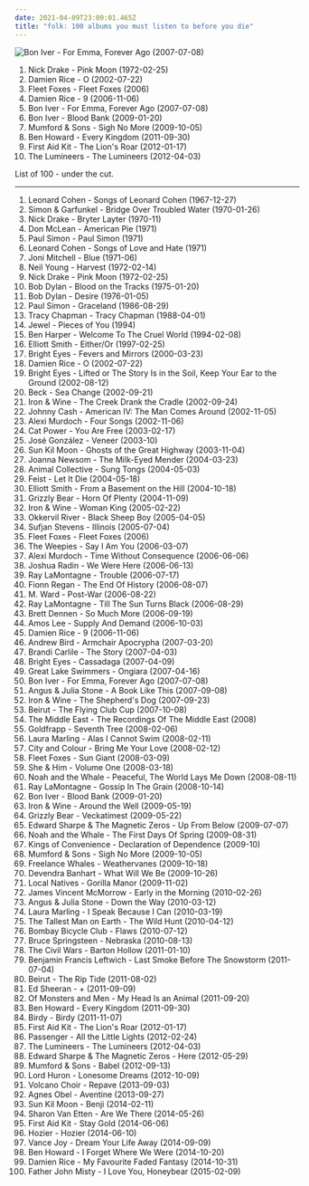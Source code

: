 ```yaml
---
date: 2021-04-09T23:09:01.465Z
title: "folk: 100 albums you must listen to before you die"
---
```

![Bon Iver - For Emma, Forever Ago (2007-07-08)](https://img.discogs.com/Uch80IKVlQ2hcrz3xR5xx_QoN1Y=/fit-in/400x400/filters:strip_icc():format(jpeg):mode_rgb():quality(90)/discogs-images/R-1284045-1206310312.jpeg.jpg "Bon Iver - For Emma, Forever Ago (2007-07-08)")
<ol class="albums">
<li data-cover="http://coverartarchive.org/release/2a274c12-8785-351a-9155-1d6d2dfde21c/23137783404-500.jpg" data-tags="folk, singer-songwriter" role="button">Nick Drake - Pink Moon (1972-02-25)</li>
<li data-cover="https://img.discogs.com/ZQlQz6fBE2IohmkyyWgN2qBYtbw=/fit-in/150x150/filters:strip_icc():format(jpeg):mode_rgb():quality(90)/discogs-images/R-1222805-1202239031.jpeg.jpg" data-tags="acoustic, singer-songwriter, folk" role="button">Damien Rice - O (2002-07-22)</li>
<li data-cover="http://coverartarchive.org/release/b71b6a8f-b6c4-4d25-98e4-6c72b2474667/2730327014-500.jpg" data-tags="folk, indie" role="button">Fleet Foxes - Fleet Foxes (2006)</li>
<li data-cover="http://coverartarchive.org/release/490595e7-8ec0-3ad1-ac51-95e816ecb24b/8345167017-500.jpg" data-tags="folk, singer-songwriter, acoustic" role="button">Damien Rice - 9 (2006-11-06)</li>
<li data-cover="https://img.discogs.com/Uch80IKVlQ2hcrz3xR5xx_QoN1Y=/fit-in/400x400/filters:strip_icc():format(jpeg):mode_rgb():quality(90)/discogs-images/R-1284045-1206310312.jpeg.jpg" data-tags="folk, indie" role="button">Bon Iver - For Emma, Forever Ago (2007-07-08)</li>
<li data-cover="http://coverartarchive.org/release/045bd22e-b181-4b67-8fda-dbb47a66cef6/2333024859-500.jpg" data-tags="folk, indie" role="button">Bon Iver - Blood Bank (2009-01-20)</li>
<li data-cover="http://coverartarchive.org/release/d751cba4-242e-46d8-b230-3ca1d4e59b85/2484431634-500.jpg" data-tags="folk" role="button">Mumford & Sons - Sigh No More (2009-10-05)</li>
<li data-cover="http://coverartarchive.org/release/9a04148d-c342-47d8-8703-d51109b9dbc5/5046500846-500.jpg" data-tags="folk" role="button">Ben Howard - Every Kingdom (2011-09-30)</li>
<li data-cover="http://coverartarchive.org/release/dd28bdf0-4610-49ac-97db-800dcff5cca6/10744966085-500.jpg" data-tags="folk" role="button">First Aid Kit - The Lion's Roar (2012-01-17)</li>
<li data-cover="http://coverartarchive.org/release/9c594592-eea2-4779-892d-8dcf16ef33f0/3163963131-500.jpg" data-tags="folk" role="button">The Lumineers - The Lumineers (2012-04-03)</li>
</ol>
List of 100 - under the cut.
<!-- more -->

_________________

<ol class="albums">
<li data-cover="http://coverartarchive.org/release/4fd118e2-1298-3a33-b870-839e336472f3/20585904865-500.jpg" data-tags="folk, singer-songwriter" role="button">
Leonard Cohen - Songs of Leonard Cohen (1967-12-27)
</li>
<li data-cover="http://coverartarchive.org/release/7c52126e-200a-4b3b-af1c-3c38d70b57b1/9272110752-500.jpg" data-tags="classic rock, singer-songwriter, 60s, folk" role="button">
Simon & Garfunkel - Bridge Over Troubled Water (1970-01-26)
</li>
<li data-cover="http://coverartarchive.org/release/93d4c2fa-6749-3820-88df-b1f6df8cf48b/11682519206-500.jpg" data-tags="folk, singer-songwriter" role="button">
Nick Drake - Bryter Layter (1970-11)
</li>
<li data-cover="https://img.discogs.com/r8VdkDo3uNJSNdIgh6ZH2qkXHe0=/fit-in/600x624/filters:strip_icc():format(jpeg):mode_rgb():quality(90)/discogs-images/R-1299747-1588947401-2352.jpeg.jpg" data-tags="singer-songwriter, folk, classic rock" role="button">
Don McLean - American Pie (1971)
</li>
<li data-cover="https://img.discogs.com/nqxkjMxnQAPyOKvXNQGD_HLz4No=/fit-in/600x596/filters:strip_icc():format(jpeg):mode_rgb():quality(90)/discogs-images/R-7113798-1490032853-4360.jpeg.jpg" data-tags="70s, folk" role="button">
Paul Simon - Paul Simon (1971)
</li>
<li data-cover="http://coverartarchive.org/release/9b1b2314-fb32-4d18-98a6-0daad20b830a/16612201000-500.jpg" data-tags="folk, singer-songwriter" role="button">
Leonard Cohen - Songs of Love and Hate (1971)
</li>
<li data-cover="http://coverartarchive.org/release/243fb7b0-e7f3-42e8-bdfc-a66fd9e23d0e/11322846424-500.jpg" data-tags="folk" role="button">
Joni Mitchell - Blue (1971-06)
</li>
<li data-cover="http://coverartarchive.org/release/b028a5c0-7b62-4276-adb4-edb05777ccbf/8501416799-500.jpg" data-tags="classic rock, folk, 70s" role="button">
Neil Young - Harvest (1972-02-14)
</li>
<li data-cover="http://coverartarchive.org/release/2a274c12-8785-351a-9155-1d6d2dfde21c/23137783404-500.jpg" data-tags="folk, singer-songwriter" role="button">
Nick Drake - Pink Moon (1972-02-25)
</li>
<li data-cover="https://img.discogs.com/sJliCcqKc5U7HBZuthzIcOeD3vE=/fit-in/600x605/filters:strip_icc():format(jpeg):mode_rgb():quality(90)/discogs-images/R-3943315-1350043419-1194.jpeg.jpg" data-tags="folk" role="button">
Bob Dylan - Blood on the Tracks (1975-01-20)
</li>
<li data-cover="http://coverartarchive.org/release/57894be9-7efd-4543-996e-30ed061a9d23/26584162748-500.jpg" data-tags="folk rock, 70s, folk" role="button">
Bob Dylan - Desire (1976-01-05)
</li>
<li data-cover="https://img.discogs.com/JAXVUtTvxQ4GvDKfQe1tV1LuSdA=/fit-in/500x500/filters:strip_icc():format(jpeg):mode_rgb():quality(90)/discogs-images/R-1437138-1266588444.jpeg.jpg" data-tags="80s, folk" role="button">
Paul Simon - Graceland (1986-08-29)
</li>
<li data-cover="https://img.discogs.com/RpS2IyO3bvCmc5pKPmtFwkQyvTk=/fit-in/600x601/filters:strip_icc():format(jpeg):mode_rgb():quality(90)/discogs-images/R-4539880-1367879495-2791.jpeg.jpg" data-tags="folk" role="button">
Tracy Chapman - Tracy Chapman (1988-04-01)
</li>
<li data-cover="http://coverartarchive.org/release/8960b372-b713-4750-9d47-be18e7bd4b60/8865742439-500.jpg" data-tags="female vocalists, pop, folk, 90s, jewel" role="button">
Jewel - Pieces of You (1994)
</li>
<li data-cover="https://img.discogs.com/w2LOcV1wDq5tnLESs2BaGqyYZiA=/fit-in/472x465/filters:strip_icc():format(jpeg):mode_rgb():quality(90)/discogs-images/R-592174-1135847165.jpeg.jpg" data-tags="folk, ben harper" role="button">
Ben Harper - Welcome To The Cruel World (1994-02-08)
</li>
<li data-cover="http://coverartarchive.org/release/0a5aa565-8158-4e81-9776-af8044f6cc1e/18047694847-500.jpg" data-tags="singer-songwriter" role="button">
Elliott Smith - Either/Or (1997-02-25)
</li>
<li data-cover="http://coverartarchive.org/release/64c2b3d0-f2ff-4e2f-9dad-4c926bb00a10/26393498490-500.jpg" data-tags="indie, folk" role="button">
Bright Eyes - Fevers and Mirrors (2000-03-23)
</li>
<li data-cover="https://img.discogs.com/ZQlQz6fBE2IohmkyyWgN2qBYtbw=/fit-in/150x150/filters:strip_icc():format(jpeg):mode_rgb():quality(90)/discogs-images/R-1222805-1202239031.jpeg.jpg" data-tags="acoustic, singer-songwriter, folk" role="button">
Damien Rice - O (2002-07-22)
</li>
<li data-cover="http://coverartarchive.org/release/befc806a-fcc5-45b3-8162-4886c0d28627/4724053186-500.jpg" data-tags="indie" role="button">
Bright Eyes - Lifted or The Story Is in the Soil, Keep Your Ear to the Ground (2002-08-12)
</li>
<li data-cover="http://coverartarchive.org/release/09dc8894-bb52-4edd-a31b-e74e30753a44/7066111416-500.jpg" data-tags="singer-songwriter, acoustic, beck" role="button">
Beck - Sea Change (2002-09-21)
</li>
<li data-cover="http://coverartarchive.org/release/e270a453-a6c5-4bbc-91d7-5e4378e7d08c/2500642993-500.jpg" data-tags="folk, indie, acoustic" role="button">
Iron & Wine - The Creek Drank the Cradle (2002-09-24)
</li>
<li data-cover="http://coverartarchive.org/release/47140ecd-72e3-4ef9-b523-3af3c4e3e9ef/2204544011-500.jpg" data-tags="country" role="button">
Johnny Cash - American IV: The Man Comes Around (2002-11-05)
</li>
<li data-cover="http://coverartarchive.org/release/5c2e6103-520e-4459-b2d3-d74e86b608ae/17932879162-500.jpg" data-tags="indie, folk" role="button">
Alexi Murdoch - Four Songs (2002-11-06)
</li>
<li data-cover="http://coverartarchive.org/release/81505ed6-1ad0-4e45-8f48-662fecfa7a75/3816099541-500.jpg" data-tags="singer-songwriter, indie, female vocalists" role="button">
Cat Power - You Are Free (2003-02-17)
</li>
<li data-cover="http://coverartarchive.org/release/69e16928-4321-3b7e-a191-7b3264e5ba49/3974188466-500.jpg" data-tags="singer-songwriter, acoustic" role="button">
José González - Veneer (2003-10)
</li>
<li data-cover="http://coverartarchive.org/release/d4c15b9a-7a22-4ac9-9800-393de8a794d7/22598735186-500.jpg" data-tags="folk" role="button">
Sun Kil Moon - Ghosts of the Great Highway (2003-11-04)
</li>
<li data-cover="http://coverartarchive.org/release/bd22cfa8-2b6d-421d-a264-ae8c0ff4b2c8/11013536071-500.jpg" data-tags="folk" role="button">
Joanna Newsom - The Milk-Eyed Mender (2004-03-23)
</li>
<li data-cover="https://img.discogs.com/LxqTF7K3WEFBZ473ePXhsZJMETU=/fit-in/600x376/filters:strip_icc():format(jpeg):mode_rgb():quality(90)/discogs-images/R-4949202-1591655609-3083.jpeg.jpg" data-tags="experimental, freak folk" role="button">
Animal Collective - Sung Tongs (2004-05-03)
</li>
<li data-cover="https://img.discogs.com/eU2kHxppsdd5tQ2SLv80GIxVNz8=/fit-in/600x600/filters:strip_icc():format(jpeg):mode_rgb():quality(90)/discogs-images/R-1006592-1520070252-6057.jpeg.jpg" data-tags="female vocalists, indie" role="button">
Feist - Let It Die (2004-05-18)
</li>
<li data-cover="http://coverartarchive.org/release/f01097d5-8a73-3585-8c62-3831a3bd0db6/16096949332-500.jpg" data-tags="singer-songwriter, indie" role="button">
Elliott Smith - From a Basement on the Hill (2004-10-18)
</li>
<li data-cover="http://coverartarchive.org/release/8e1f5a9f-8819-4586-a973-3b32744b0b02/13876084446-500.jpg" data-tags="indie, lo-fi, folk" role="button">
Grizzly Bear - Horn Of Plenty (2004-11-09)
</li>
<li data-cover="http://coverartarchive.org/release/e1eb508e-06ac-4f4d-949d-e836726ac258/10364697005-500.jpg" data-tags="folk, acoustic, indie" role="button">
Iron & Wine - Woman King (2005-02-22)
</li>
<li data-cover="http://coverartarchive.org/release/17d85952-34a0-47f7-9276-8ef9612ca5e4/21759592538-500.jpg" data-tags="folk, indie" role="button">
Okkervil River - Black Sheep Boy (2005-04-05)
</li>
<li data-cover="http://coverartarchive.org/release/2f6d6830-e03c-4709-86ce-c0a2eb9e8c31/20089518568-500.jpg" data-tags="indie, folk" role="button">
Sufjan Stevens - Illinois (2005-07-04)
</li>
<li data-cover="http://coverartarchive.org/release/b71b6a8f-b6c4-4d25-98e4-6c72b2474667/2730327014-500.jpg" data-tags="folk, indie" role="button">
Fleet Foxes - Fleet Foxes (2006)
</li>
<li data-cover="http://coverartarchive.org/release/d6899a2a-4874-4be3-b411-b579596e992d/1386227079-500.jpg" data-tags="folk" role="button">
The Weepies - Say I Am You (2006-03-07)
</li>
<li data-cover="http://coverartarchive.org/release/c7f170ef-5b55-4711-8820-48dac859f5e2/5105968554-500.jpg" data-tags="indie, folk, singer-songwriter" role="button">
Alexi Murdoch - Time Without Consequence (2006-06-06)
</li>
<li data-cover="https://img.discogs.com/XvPfiUyNYnGMcQ3sgYiddCGTqLc=/fit-in/453x450/filters:strip_icc():format(jpeg):mode_rgb():quality(90)/discogs-images/R-2735564-1299014714.jpeg.jpg" data-tags="acoustic, folk, joshua radin" role="button">
Joshua Radin - We Were Here (2006-06-13)
</li>
<li data-cover="https://img.discogs.com/2mMumTyeU5d-Bdf0Jkgc-viD1tU=/fit-in/600x600/filters:strip_icc():format(jpeg):mode_rgb():quality(90)/discogs-images/R-888713-1536068445-2270.jpeg.jpg" data-tags="folk" role="button">
Ray LaMontagne - Trouble (2006-07-17)
</li>
<li data-cover="https://img.discogs.com/UTfPdDO7yKlna4J-8s7oIndKMmc=/fit-in/599x595/filters:strip_icc():format(jpeg):mode_rgb():quality(90)/discogs-images/R-2024101-1259182598.jpeg.jpg" data-tags="folk, singer-songwriter" role="button">
Fionn Regan - The End Of History (2006-08-07)
</li>
<li data-cover="http://coverartarchive.org/release/b76fcb7a-00c1-3ff6-9963-7dc5c4502838/9315832224-500.jpg" data-tags="folk" role="button">
M. Ward - Post-War (2006-08-22)
</li>
<li data-cover="http://coverartarchive.org/release/2c5176e5-b75c-4cba-ab30-ca74fa9acb0a/14396282999-500.jpg" data-tags="folk, ray lamontagne, singer-songwriter" role="button">
Ray LaMontagne - Till The Sun Turns Black (2006-08-29)
</li>
<li data-cover="http://coverartarchive.org/release/bf580567-2c5a-447a-9943-30d8291ac559/7436314867-500.jpg" data-tags="folk, singer-songwriter" role="button">
Brett Dennen - So Much More (2006-09-19)
</li>
<li data-cover="http://coverartarchive.org/release/d101cc11-75e6-440e-a4c7-a074e6aadc55/13691038880-500.jpg" data-tags="folk" role="button">
Amos Lee - Supply And Demand (2006-10-03)
</li>
<li data-cover="http://coverartarchive.org/release/490595e7-8ec0-3ad1-ac51-95e816ecb24b/8345167017-500.jpg" data-tags="folk, singer-songwriter, acoustic" role="button">
Damien Rice - 9 (2006-11-06)
</li>
<li data-cover="http://coverartarchive.org/release/a01bc8ac-bdbe-3893-ab2d-2990e52005cf/8763055969-500.jpg" data-tags="indie, folk" role="button">
Andrew Bird - Armchair Apocrypha (2007-03-20)
</li>
<li data-cover="http://coverartarchive.org/release/019438e9-9ab2-444f-b31a-cb87e48a372a/22983477967-500.jpg" data-tags="female vocalists, brandi carlile, singer-songwriter, start to finish albums" role="button">
Brandi Carlile - The Story (2007-04-03)
</li>
<li data-cover="http://coverartarchive.org/release/9082127b-c734-4e0c-852a-ba986d96aba9/26066685976-500.jpg" data-tags="indie" role="button">
Bright Eyes - Cassadaga (2007-04-09)
</li>
<li data-cover="http://coverartarchive.org/release/a75a94ec-4318-4cd8-be23-14c4efe916d6/6212400455-500.jpg" data-tags="folk" role="button">
Great Lake Swimmers - Ongiara (2007-04-16)
</li>
<li data-cover="https://img.discogs.com/Uch80IKVlQ2hcrz3xR5xx_QoN1Y=/fit-in/400x400/filters:strip_icc():format(jpeg):mode_rgb():quality(90)/discogs-images/R-1284045-1206310312.jpeg.jpg" data-tags="folk, indie" role="button">
Bon Iver - For Emma, Forever Ago (2007-07-08)
</li>
<li data-cover="http://coverartarchive.org/release/43ff3450-f35f-40ad-986b-01703287dc6d/2638757408-500.jpg" data-tags="folk, acoustic, indie folk" role="button">
Angus & Julia Stone - A Book Like This (2007-09-08)
</li>
<li data-cover="http://coverartarchive.org/release/8211db1a-cbdb-3443-bb30-07e801e4272b/19801900502-500.jpg" data-tags="folk, indie" role="button">
Iron & Wine - The Shepherd's Dog (2007-09-23)
</li>
<li data-cover="https://via.placeholder.com/450" data-tags="folk, indie folk" role="button">
Beirut - The Flying Club Cup (2007-10-08)
</li>
<li data-cover="https://img.discogs.com/UBd7YqXMjTGwZKEQrXE1EotW9co=/fit-in/600x800/filters:strip_icc():format(jpeg):mode_rgb():quality(90)/discogs-images/R-1944687-1546335869-8526.jpeg.jpg" data-tags="indie, folk, post-rock, indie folk" role="button">
The Middle East - The Recordings Of The Middle East (2008)
</li>
<li data-cover="https://img.discogs.com/73mAPAbvKt1kGGKSDvi5DG3ow9k=/fit-in/600x595/filters:strip_icc():format(jpeg):mode_rgb():quality(90)/discogs-images/R-7625635-1445709296-7336.jpeg.jpg" data-tags="female vocalists, downtempo, trip-hop" role="button">
Goldfrapp - Seventh Tree (2008-02-06)
</li>
<li data-cover="http://coverartarchive.org/release/123a7fa9-f179-43c9-9353-c4cf2625ed4a/15645014786-500.jpg" data-tags="folk" role="button">
Laura Marling - Alas I Cannot Swim (2008-02-11)
</li>
<li data-cover="https://img.discogs.com/0eNuyw42eAvnSlmXyPh0zDCY9u8=/fit-in/600x600/filters:strip_icc():format(jpeg):mode_rgb():quality(90)/discogs-images/R-1627767-1233103685.jpeg.jpg" data-tags="acoustic" role="button">
City and Colour - Bring Me Your Love (2008-02-12)
</li>
<li data-cover="http://coverartarchive.org/release/a1cdc0b6-8792-3b96-9cbe-0cd7f6508f46/25519399010-500.jpg" data-tags="folk, indie folk, subpop" role="button">
Fleet Foxes - Sun Giant (2008-03-09)
</li>
<li data-cover="http://coverartarchive.org/release/ee79e860-68e7-46ad-bebb-8a003a1dc7a4/4804280407-500.jpg" data-tags="indie" role="button">
She & Him - Volume One (2008-03-18)
</li>
<li data-cover="http://coverartarchive.org/release/35aa1419-4284-47e8-ac73-b16996d4a4b3/4394764411-500.jpg" data-tags="folk" role="button">
Noah and the Whale - Peaceful, The World Lays Me Down (2008-08-11)
</li>
<li data-cover="http://coverartarchive.org/release/89fbb1ea-519a-4a19-9f30-75e44a0c99e2/7137338268-500.jpg" data-tags="folk, folk rock" role="button">
Ray LaMontagne - Gossip In The Grain (2008-10-14)
</li>
<li data-cover="http://coverartarchive.org/release/045bd22e-b181-4b67-8fda-dbb47a66cef6/2333024859-500.jpg" data-tags="folk, indie" role="button">
Bon Iver - Blood Bank (2009-01-20)
</li>
<li data-cover="http://coverartarchive.org/release/58173200-3e0a-47c7-b5c0-a6af53880506/10364552769-500.jpg" data-tags="indie, folk" role="button">
Iron & Wine - Around the Well (2009-05-19)
</li>
<li data-cover="http://coverartarchive.org/release/5d7797f1-7efc-350e-8d1f-71c5229502e0/2276646471-500.jpg" data-tags="indie rock" role="button">
Grizzly Bear - Veckatimest (2009-05-22)
</li>
<li data-cover="http://coverartarchive.org/release/9ad8860f-6b97-49c8-a631-811ef3c4b5a7/10428820326-500.jpg" data-tags="folk" role="button">
Edward Sharpe & The Magnetic Zeros - Up From Below (2009-07-07)
</li>
<li data-cover="http://coverartarchive.org/release/ea6066fa-0342-43b9-9a09-fe86d6e7d8aa/10764902029-500.jpg" data-tags="folk, indie folk" role="button">
Noah and the Whale - The First Days Of Spring (2009-08-31)
</li>
<li data-cover="http://coverartarchive.org/release/14b6ef82-a25f-3698-b1d1-4c2a53133685/27492842731-500.jpg" data-tags="folk" role="button">
Kings of Convenience - Declaration of Dependence (2009-10)
</li>
<li data-cover="http://coverartarchive.org/release/d751cba4-242e-46d8-b230-3ca1d4e59b85/2484431634-500.jpg" data-tags="folk" role="button">
Mumford & Sons - Sigh No More (2009-10-05)
</li>
<li data-cover="https://img.discogs.com/4hqBDlYE_vgyn7oiCempQR8n0b4=/fit-in/600x600/filters:strip_icc():format(jpeg):mode_rgb():quality(90)/discogs-images/R-2196387-1269212249.jpeg.jpg" data-tags="indie, i n d i e" role="button">
Freelance Whales - Weathervanes (2009-10-18)
</li>
<li data-cover="http://coverartarchive.org/release/de40b4a2-15d6-401b-a3e8-59086b158949/3149192071-500.jpg" data-tags="folk" role="button">
Devendra Banhart - What Will We Be (2009-10-26)
</li>
<li data-cover="https://img.discogs.com/4bhWHw7aMVxygwT4WoCJBZ0I1W8=/fit-in/539x488/filters:strip_icc():format(jpeg):mode_rgb():quality(90)/discogs-images/R-2044862-1260541326.jpeg.jpg" data-tags="indie" role="button">
Local Natives - Gorilla Manor (2009-11-02)
</li>
<li data-cover="http://coverartarchive.org/release/f363e134-e1cb-4457-8a57-15fe26bd6a6a/4388302479-500.jpg" data-tags="folk" role="button">
James Vincent McMorrow - Early in the Morning (2010-02-26)
</li>
<li data-cover="https://img.discogs.com/LrhznqUrhrbnOX4LXZY3sr6kwJw=/fit-in/293x293/filters:strip_icc():format(jpeg):mode_rgb():quality(90)/discogs-images/R-2187241-1268704983.jpeg.jpg" data-tags="folk, australian, acoustic, indie" role="button">
Angus & Julia Stone - Down the Way (2010-03-12)
</li>
<li data-cover="https://img.discogs.com/AuQbDbqh0wsAU44L70pOYbHgbh4=/fit-in/600x617/filters:strip_icc():format(jpeg):mode_rgb():quality(90)/discogs-images/R-7866744-1450529565-9975.jpeg.jpg" data-tags="folk" role="button">
Laura Marling - I Speak Because I Can (2010-03-19)
</li>
<li data-cover="http://coverartarchive.org/release/da3b6651-add3-458f-8f43-0eb211afe9b1/26402641631-500.jpg" data-tags="folk" role="button">
The Tallest Man on Earth - The Wild Hunt (2010-04-12)
</li>
<li data-cover="http://coverartarchive.org/release/686e0436-f911-3fe7-a685-3a3e155c9b78/25329344693-500.jpg" data-tags="folk, folk rock" role="button">
Bombay Bicycle Club - Flaws (2010-07-12)
</li>
<li data-cover="http://coverartarchive.org/release/1782be70-4a31-4ff8-a0a8-33a72a2ae7a4/11006677943-500.jpg" data-tags="folk, rock" role="button">
Bruce Springsteen - Nebraska (2010-08-13)
</li>
<li data-cover="https://img.discogs.com/GOSGxrfjGeJMyPNbB33K7qo7ZqQ=/fit-in/600x600/filters:strip_icc():format(jpeg):mode_rgb():quality(90)/discogs-images/R-2687953-1296597353.jpeg.jpg" data-tags="folk, singer-songwriter, indie folk" role="button">
The Civil Wars - Barton Hollow (2011-01-10)
</li>
<li data-cover="http://coverartarchive.org/release/bab7b29e-cedf-4626-913f-e439e0c05ef9/14556222208-500.jpg" data-tags="folk" role="button">
Benjamin Francis Leftwich - Last Smoke Before The Snowstorm (2011-07-04)
</li>
<li data-cover="http://coverartarchive.org/release/3c763b64-12d2-4c61-9d4b-11eb06c2138d/13215984516-500.jpg" data-tags="indie, folk" role="button">
Beirut - The Rip Tide (2011-08-02)
</li>
<li data-cover="http://coverartarchive.org/release/94ad3a58-a1cc-46a3-acf4-9cb6c1d6f032/16111056293-500.jpg" data-tags="pop, british, acoustic, ed sheeran" role="button">
Ed Sheeran - + (2011-09-09)
</li>
<li data-cover="https://img.discogs.com/JOkkZurGvAkeFp8PQEAgtqzrhjg=/fit-in/600x539/filters:strip_icc():format(jpeg):mode_rgb():quality(90)/discogs-images/R-10352709-1495840289-6397.jpeg.jpg" data-tags="indie pop, indie" role="button">
Of Monsters and Men - My Head Is an Animal (2011-09-20)
</li>
<li data-cover="http://coverartarchive.org/release/9a04148d-c342-47d8-8703-d51109b9dbc5/5046500846-500.jpg" data-tags="folk" role="button">
Ben Howard - Every Kingdom (2011-09-30)
</li>
<li data-cover="http://coverartarchive.org/release/1d2b9813-5cc3-4408-b222-2a3f5b0768f6/4081358348-500.jpg" data-tags="british, folk" role="button">
Birdy - Birdy (2011-11-07)
</li>
<li data-cover="http://coverartarchive.org/release/dd28bdf0-4610-49ac-97db-800dcff5cca6/10744966085-500.jpg" data-tags="folk" role="button">
First Aid Kit - The Lion's Roar (2012-01-17)
</li>
<li data-cover="http://coverartarchive.org/release/00d751af-6c26-46e2-aa64-e48d9af4e0a1/2299991985-500.jpg" data-tags="singer songwriter, passenger, easy listening-d, folk, my gang 12" role="button">
Passenger - All the Little Lights (2012-02-24)
</li>
<li data-cover="http://coverartarchive.org/release/9c594592-eea2-4779-892d-8dcf16ef33f0/3163963131-500.jpg" data-tags="folk" role="button">
The Lumineers - The Lumineers (2012-04-03)
</li>
<li data-cover="http://coverartarchive.org/release/6454242a-1fc9-49b9-8e97-fa03d7050bdc/1066733067-500.jpg" data-tags="indie, folk, indie folk, 10s, to check" role="button">
Edward Sharpe & The Magnetic Zeros - Here (2012-05-29)
</li>
<li data-cover="http://coverartarchive.org/release/5e41ce0d-ce16-4a00-83bb-8e0e41d67cbb/2484391424-500.jpg" data-tags="folk, indie, british" role="button">
Mumford & Sons - Babel (2012-09-13)
</li>
<li data-cover="https://img.discogs.com/cw9XEK-h15N5OvL8weRv3k2UsoA=/fit-in/600x600/filters:strip_icc():format(jpeg):mode_rgb():quality(90)/discogs-images/R-3978490-1351204638-3482.jpeg.jpg" data-tags="folk" role="button">
Lord Huron - Lonesome Dreams (2012-10-09)
</li>
<li data-cover="http://coverartarchive.org/release/a4514530-80ec-4765-a903-6dac355031e1/5208050605-500.jpg" data-tags="indie, folk, post-rock, indie folk, 10s, 2010s, jagjaguwar, 2013 albums" role="button">
Volcano Choir - Repave (2013-09-03)
</li>
<li data-cover="http://coverartarchive.org/release/2d012e66-6759-485b-beb5-00532c46a386/8544215048-500.jpg" data-tags="folk, singer-songwriter, piano" role="button">
Agnes Obel - Aventine (2013-09-27)
</li>
<li data-cover="http://coverartarchive.org/release/b5d5a923-0adc-47d4-847a-421cbe5823dc/6430174126-500.jpg" data-tags="singer-songwriter, folk" role="button">
Sun Kil Moon - Benji (2014-02-11)
</li>
<li data-cover="http://coverartarchive.org/release/294ce5a9-a36b-4e41-982e-56f2f94bb581/20346832405-500.jpg" data-tags="folk, indie folk" role="button">
Sharon Van Etten - Are We There (2014-05-26)
</li>
<li data-cover="http://coverartarchive.org/release/36b69931-add2-4409-8d7a-939f277223f2/7183720847-500.jpg" data-tags="folk" role="button">
First Aid Kit - Stay Gold (2014-06-06)
</li>
<li data-cover="http://coverartarchive.org/release/d893f786-6518-4dd5-beca-8e00589cd41d/11618361045-500.jpg" data-tags="soul, indie rock, blues" role="button">
Hozier - Hozier (2014-06-10)
</li>
<li data-cover="http://coverartarchive.org/release/32269431-0747-4ec2-a2b9-84abfaa499ee/8007239303-500.jpg" data-tags="indie, indie folk" role="button">
Vance Joy - Dream Your Life Away (2014-09-09)
</li>
<li data-cover="http://coverartarchive.org/release/56093d48-8af0-4b4a-8ebe-1d907b1e5c6c/8161333412-500.jpg" data-tags="indie, alternative rock, folk, soft rock, folk rock, indie folk, 2010s, reviewed, immortal albums" role="button">
Ben Howard - I Forget Where We Were (2014-10-20)
</li>
<li data-cover="http://coverartarchive.org/release/a5bb7a1b-f162-44a0-b833-69fb8bf13125/8706849113-500.jpg" data-tags="folk, acoustic, indie folk" role="button">
Damien Rice - My Favourite Faded Fantasy (2014-10-31)
</li>
<li data-cover="http://coverartarchive.org/release/5bad490b-2939-4955-955b-9280cf616473/9591833765-500.jpg" data-tags="folk, indie" role="button">
Father John Misty - I Love You, Honeybear (2015-02-09)
</li>
</ol>